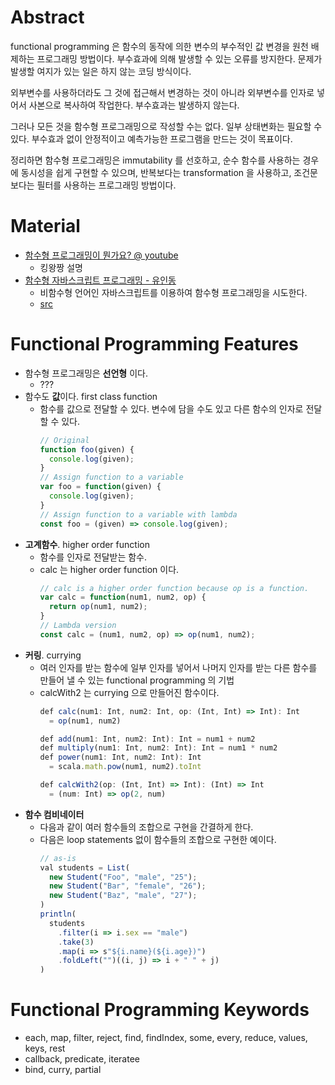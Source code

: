 # Abstract

functional programming 은 함수의 동작에 의한 변수의 부수적인 값 변경을 원천 배제하는 프로그래밍 방법이다. 부수효과에 의해 발생할 수 있는 오류를 방지한다. 문제가 발생할 여지가 있는 일은 하지 않는 코딩 방식이다. 

외부변수를 사용하더라도 그 것에 접근해서 변경하는 것이 아니라 외부변수를 인자로 넣어서 사본으로 복사하여 작업한다. 부수효과는 발생하지 않는다.

그러나 모든 것을 함수형 프로그래밍으로 작성할 수는 없다. 일부 상태변화는 필요할 수 있다. 부수효과 없이 안정적이고 예측가능한 프로그램을 만드는 것이 목표이다.

정리하면 함수형 프로그래밍은 immutability 를 선호하고, 순수 함수를 사용하는 경우에 동시성을 쉽게 구현할 수 있으며, 반복보다는 transformation 을 사용하고, 조건문보다는 필터를 사용하는 프로그래밍 방법이다.

# Material

* [함수형 프로그래밍이 뭔가요? @ youtube](https://www.youtube.com/watch?v=jVG5jvOzu9Y)
  * 킹왕짱 설명
* [함수형 자바스크립트 프로그래밍 - 유인동](http://www.yes24.com/24/Goods/56885507?Acode=101)
  * 비함수형 언어인 자바스크립트를 이용하여 함수형 프로그래밍을 시도한다.
  * [src](https://github.com/indongyoo/functional-javascript)
  
# Functional Programming Features

* 함수형 프로그래밍은 **선언형** 이다.
  * ???
* 함수도 **값**이다. first class function
  * 함수를 값으로 전달할 수 있다. 변수에 담을 수도 있고 다른 함수의 인자로 전달할 수 있다.
    ```js
    // Original
    function foo(given) {
      console.log(given);
    }
    // Assign function to a variable
    var foo = function(given) {
      console.log(given);
    }
    // Assign function to a variable with lambda
    const foo = (given) => console.log(given);
    ```
* **고계함수**. higher order function
  * 함수를 인자로 전달받는 함수.
  * calc 는 higher order function 이다.
    ```js
    // calc is a higher order function because op is a function.
    var calc = function(num1, num2, op) {
      return op(num1, num2);
    }
    // Lambda version
    const calc = (num1, num2, op) => op(num1, num2);
    ```
* **커링**. currying
  * 여러 인자를 받는 함수에 일부 인자를 넣어서 나머지 인자를 받는 다른 함수를 만들어 낼 수 있는 functional programming 의 기법
  * calcWith2 는 currying 으로 만들어진 함수이다.
    ```js
    def calc(num1: Int, num2: Int, op: (Int, Int) => Int): Int
      = op(num1, num2)

    def add(num1: Int, num2: Int): Int = num1 + num2
    def multiply(num1: Int, num2: Int): Int = num1 * num2
    def power(num1: Int, num2: Int): Int
      = scala.math.pow(num1, num2).toInt

    def calcWith2(op: (Int, Int) => Int): (Int) => Int
      = (num: Int) => op(2, num)
    ```
* **함수 컴비네이터**
  * 다음과 같이 여러 함수들의 조합으로 구현을 간결하게 한다.
  * 다음은 loop statements 없이 함수들의 조합으로 구현한 예이다.
    ```js
    // as-is
    val students = List(
      new Student("Foo", "male", "25");
      new Student("Bar", "female", "26");
      new Student("Baz", "male", "27");
    )
    println(
      students
        .filter(i => i.sex == "male")
        .take(3)
        .map(i => s"${i.name}(${i.age})")
        .foldLeft("")((i, j) => i + " " + j)
    )
    ```

# Functional Programming Keywords

* each, map, filter, reject, find, findIndex, some, every, reduce, values, keys, rest
* callback, predicate, iteratee
* bind, curry, partial
